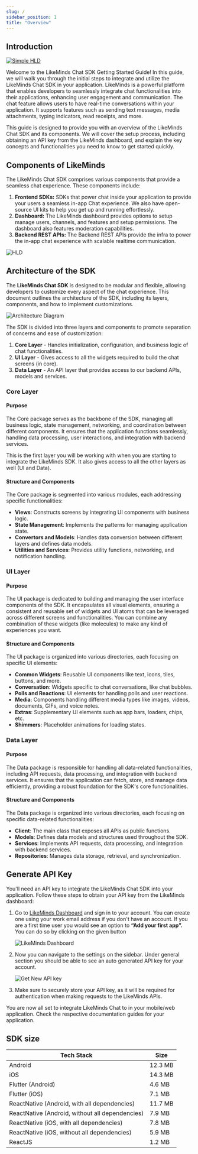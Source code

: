 ```yaml
---
slug: /
sidebar_position: 1
title: "Overview"
---
```


## Introduction

[![Simple HLD](../static/img/simple_hld.webp)](https://app.eraser.io/workspace/NB7otbW5v56uysKmHYQu)

Welcome to the LikeMinds Chat SDK Getting Started Guide! In this guide, we will walk you through the initial steps to integrate and utilize the LikeMinds Chat SDK in your application. LikeMinds is a powerful platform that enables developers to seamlessly integrate chat functionalities into their applications, enhancing user engagement and communication.
The chat feature allows users to have real-time conversations within your application. It supports features such as sending text messages, media attachments, typing indicators, read receipts, and more.

This guide is designed to provide you with an overview of the LikeMinds Chat SDK and its components. We will cover the setup process, including obtaining an API key from the LikeMinds dashboard, and explain the key concepts and functionalities you need to know to get started quickly.

## Components of LikeMinds

The LikeMinds Chat SDK comprises various components that provide a seamless chat experience. These components include:

1. **Frontend SDKs:** SDKs that power chat inside your application to provide your users a seamless in-app Chat experience. We also have open-source UI kits to help you get up and running effortlessly.
2. **Dashboard:** The LikeMinds dashboard provides options to setup manage users, channels, and features and setup permissions. The dashboard also features moderation capabilities.
3. **Backend REST APIs:** The Backend REST APIs provide the infra to power the in-app chat experience with scalable realtime communication.

![HLD](../static/img/LM_HLD@latest.png)

## Architecture of the SDK

The **LikeMinds Chat SDK** is designed to be modular and flexible, allowing developers to customize every aspect of the chat experience. This document outlines the architecture of the SDK, including its layers, components, and how to implement customizations.

![Architecture Diagram](/img/architecture.png)


The SDK is divided into three layers and components to promote separation of concerns and ease of customization:

1. **Core Layer** - Handles initialization, configuration, and business logic of chat functionalities.
2. **UI Layer** - Gives access to all the widgets required to build the chat screens (in core).
3. **Data Layer** - An API layer that provides access to our backend APIs, models and services.

### Core Layer

#### Purpose
The Core package serves as the backbone of the SDK, managing all business logic, state management, networking, and coordination between different components. It ensures that the application functions seamlessly, handling data processing, user interactions, and integration with backend services.

This is the first layer you will be working with when you are starting to integrate the LikeMinds SDK. It also gives access to all the other layers as well (UI and Data).

#### Structure and Components
The Core package is segmented into various modules, each addressing specific functionalities:
- **Views**: Constructs screens by integrating UI components with business logic.
- **State Management**: Implements the patterns for managing application state.
- **Convertors and Models**: Handles data conversion between different layers and defines data models.
- **Utilities and Services**: Provides utility functions, networking, and notification handling.


### UI Layer

#### Purpose
The UI package is dedicated to building and managing the user interface components of the SDK. It encapsulates all visual elements, ensuring a consistent and reusable set of widgets and UI atoms that can be leveraged across different screens and functionalities. You can combine any combination of these widgets (like molecules) to make any kind of experiences you want. 

#### Structure and Components
The UI package is organized into various directories, each focusing on specific UI elements:
- **Common Widgets**: Reusable UI components like text, icons, tiles, buttons, and more.
- **Conversation**: Widgets specific to chat conversations, like chat bubbles.
- **Polls and Reactions**: UI elements for handling polls and user reactions.
- **Media**: Components handling different media types like images, videos, documents, GIFs, and voice notes.
- **Extras**: Supplementary UI elements such as app bars, loaders, chips, etc.
- **Shimmers**: Placeholder animations for loading states.

### Data Layer

#### Purpose
The Data package is responsible for handling all data-related functionalities, including API requests, data processing, and integration with backend services. It ensures that the application can fetch, store, and manage data efficiently, providing a robust foundation for the SDK's core functionalities.

#### Structure and Components
The Data package is organized into various directories, each focusing on specific data-related functionalities:
- **Client**: The main class that exposes all APIs as public functions. 
- **Models**: Defines data models and structures used throughout the SDK.
- **Services**: Implements API requests, data processing, and integration with backend services.
- **Repositories**: Manages data storage, retrieval, and synchronization.


## Generate API Key

You'll need an API key to integrate the LikeMinds Chat SDK into your application. Follow these steps to obtain your API key from the LikeMinds dashboard:

1. Go to [LikeMinds Dashboard](https://dashboard.likeminds.community) and sign in to your account. You can create one using your work email address if you don't have an account.
   If you are a first time user you would see an option to **“Add your first app”.** You can do so by clicking on the given button

   ![LikeMinds Dashboard](../static/img/dashboard-create-new-app.webp)

2. Now you can navigate to the settings on the sidebar. Under general section you should be able to see an auto generated API key for your account.

   ![Get New API key](../static/img/get-api-key.webp)

3. Make sure to securely store your API key, as it will be required for authentication when making requests to the LikeMinds APIs.

You are now all set to integrate LikeMinds Chat to in your mobile/web application. Check the respective documentation guides for your application.

## SDK size

| Tech Stack                                      | Size    |
| ----------------------------------------------- | ------- |
| Android                                         | 12.3 MB |
| iOS                                             | 14.3 MB |
| Flutter (Android)                               | 4.6 MB  |
| Flutter (iOS)                                   | 7.1 MB  |
| ReactNative (Android, with all dependencies)    | 11.7 MB |
| ReactNative (Android, without all dependencies) | 7.9 MB  |
| ReactNative (iOS, with all dependencies)        | 7.8 MB  |
| ReactNative (iOS, without all dependencies)     | 5.9 MB  |
| ReactJS                                         | 1.2 MB  |
